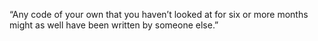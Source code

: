 “Any code of your own that you haven’t looked at for six or more months might as well have been written by someone else.”
